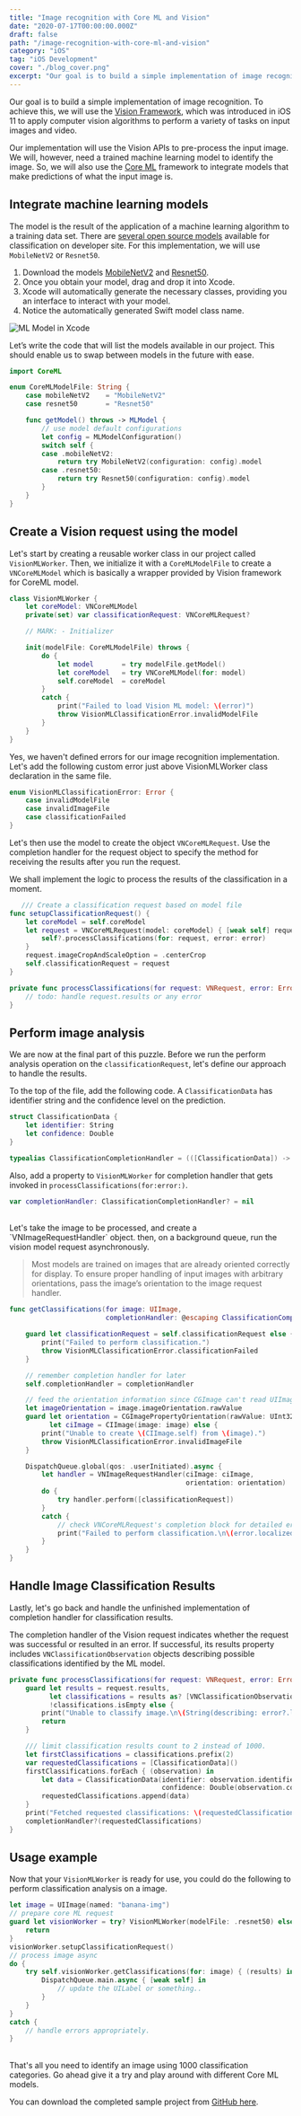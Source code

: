 ```yaml
---
title: "Image recognition with Core ML and Vision"
date: "2020-07-17T00:00:00.000Z"
draft: false
path: "/image-recognition-with-core-ml-and-vision"
category: "iOS"
tag: "iOS Development"
cover: "./blog_cover.png"
excerpt: "Our goal is to build a simple implementation of image recognition. To achieve this, we will use the Vision Framework, which was introduced in iOS 11 to apply computer vision algorithms to perform a variety of tasks on input images and video."
---
```


Our goal is to build a simple implementation of image recognition. To achieve this, we will use the [Vision Framework](https://developer.apple.com/documentation/vision), which was introduced in iOS 11 to apply computer vision algorithms to perform a variety of tasks on input images and video.

Our implementation will use the Vision APIs to pre-process the input image. We will, however, need a trained machine learning model to identify the image. So, we will also use the [Core ML](https://developer.apple.com/documentation/coreml) framework to integrate models that make predictions of what the input image is.

## Integrate machine learning models

The model is the result of the application of a machine learning algorithm to a training data set. There are [several open source models](https://developer.apple.com/machine-learning/models/) available for classification on developer site. For this implementation, we will use
`MobileNetV2` or `Resnet50`.

1. Download the models [MobileNetV2](https://ml-assets.apple.com/coreml/models/Image/ImageClassification/MobileNetV2/MobileNetV2.mlmodel) and [Resnet50](https://ml-assets.apple.com/coreml/models/Image/ImageClassification/Resnet50/Resnet50.mlmodel).
2. Once you obtain your model, drag and drop it into Xcode.
3. Xcode will automatically generate the necessary classes, providing you an interface to interact with your model.
4. Notice the automatically generated Swift model class name.

![ML Model in Xcode](./mlmodel.png)

Let’s write the code that will list the models available in our project. This should enable us to swap between models in the future with ease.

```swift
import CoreML

enum CoreMLModelFile: String {
    case mobileNetV2    = "MobileNetV2"
    case resnet50       = "Resnet50"

    func getModel() throws -> MLModel {
        // use model default configurations
        let config = MLModelConfiguration()
        switch self {
        case .mobileNetV2:
            return try MobileNetV2(configuration: config).model
        case .resnet50:
            return try Resnet50(configuration: config).model
        }
    }
}
```

## Create a Vision request using the model

Let's start by creating a reusable worker class in our project called `VisionMLWorker`. Then, we initialize it with a `CoreMLModelFile` to create a `VNCoreMLModel` which is basically a wrapper provided by Vision framework for CoreML model.

```swift
class VisionMLWorker {
    let coreModel: VNCoreMLModel
    private(set) var classificationRequest: VNCoreMLRequest?

    // MARK: - Initializer

    init(modelFile: CoreMLModelFile) throws {
        do {
            let model       = try modelFile.getModel()
            let coreModel   = try VNCoreMLModel(for: model)
            self.coreModel  = coreModel
        }
        catch {
            print("Failed to load Vision ML model: \(error)")
            throw VisionMLClassificationError.invalidModelFile
        }
    }
}
```

Yes, we haven't defined errors for our image recognition implementation. Let's add the following custom error just above VisionMLWorker class declaration in the same file.

```swift
enum VisionMLClassificationError: Error {
    case invalidModelFile
    case invalidImageFile
    case classificationFailed
}
```

Let's then use the model to create the object `VNCoreMLRequest`. Use the completion handler for the request object to specify the method for receiving the results after you run the request.

We shall implement the logic to process the results of the classification in a moment.

```swift
   /// Create a classification request based on model file
func setupClassificationRequest() {
    let coreModel = self.coreModel
    let request = VNCoreMLRequest(model: coreModel) { [weak self] request, error in
        self?.processClassifications(for: request, error: error)
    }
    request.imageCropAndScaleOption = .centerCrop
    self.classificationRequest = request
}

private func processClassifications(for request: VNRequest, error: Error?) {
    // todo: handle request.results or any error
}
```

## Perform image analysis

We are now at the final part of this puzzle. Before we run the perform analysis operation on the `classificationRequest`, let's define our approach to handle the results.

To the top of the file, add the following code. A `ClassificationData` has identifier string and the confidence level on the prediction.

```swift
struct ClassificationData {
    let identifier: String
    let confidence: Double
}

typealias ClassificationCompletionHandler = (([ClassificationData]) -> Void)
```

Also, add a property to `VisionMLWorker` for completion handler that gets invoked in `processClassifications(for:error:)`.

```swift
var completionHandler: ClassificationCompletionHandler? = nil
```
<br/>
Let's take the image to be processed, and create a `VNImageRequestHandler` object. then, on a background queue, run the vision model request asynchronously.

> Most models are trained on images that are already oriented correctly for display. To ensure proper handling of input images with arbitrary orientations, pass the image’s orientation to the image request handler.

```swift
func getClassifications(for image: UIImage,
                        completionHandler: @escaping ClassificationCompletionHandler) throws {

    guard let classificationRequest = self.classificationRequest else {
        print("Failed to perform classification.")
        throw VisionMLClassificationError.classificationFailed
    }

    // remember completion handler for later
    self.completionHandler = completionHandler

    // feed the orientation information since CGImage can't read UIImage orientation
    let imageOrientation = image.imageOrientation.rawValue
    guard let orientation = CGImagePropertyOrientation(rawValue: UInt32(imageOrientation)),
          let ciImage = CIImage(image: image) else {
        print("Unable to create \(CIImage.self) from \(image).")
        throw VisionMLClassificationError.invalidImageFile
    }

    DispatchQueue.global(qos: .userInitiated).async {
        let handler = VNImageRequestHandler(ciImage: ciImage,
                                            orientation: orientation)
        do {
            try handler.perform([classificationRequest])
        }
        catch {
            // check VNCoreMLRequest's completion block for detailed error
            print("Failed to perform classification.\n\(error.localizedDescription)")
        }
    }
}
```

## Handle Image Classification Results

Lastly, let's go back and handle the unfinished implementation of completion handler for classification results.

The completion handler of the Vision request indicates whether the request was successful or resulted in an error. If successful, its results property includes `VNClassificationObservation` objects describing possible classifications identified by the ML model.

```swift
private func processClassifications(for request: VNRequest, error: Error?) {
    guard let results = request.results,
          let classifications = results as? [VNClassificationObservation],
          !classifications.isEmpty else {
        print("Unable to classify image.\n\(String(describing: error?.localizedDescription))")
        return
    }

    /// limit classification results count to 2 instead of 1000.
    let firstClassifications = classifications.prefix(2)
    var requestedClassifications = [ClassificationData]()
    firstClassifications.forEach { (observation) in
        let data = ClassificationData(identifier: observation.identifier,
                                      confidence: Double(observation.confidence))
        requestedClassifications.append(data)
    }
    print("Fetched requested classifications: \(requestedClassifications)")
    completionHandler?(requestedClassifications)
}
```

## Usage example

Now that your `VisionMLWorker` is ready for use, you could do the following to perform classification analysis on a image.

```swift
let image = UIImage(named: "banana-img")
// prepare core ML request
guard let visionWorker = try? VisionMLWorker(modelFile: .resnet50) else {
    return
}
visionWorker.setupClassificationRequest()
// process image async
do {
    try self.visionWorker.getClassifications(for: image) { (results) in
        DispatchQueue.main.async { [weak self] in
            // update the UILabel or something..
        }
    }
}
catch {
    // handle errors appropriately.
}
```
<br/>
That's all you need to identify an image using 1000 classification categories. Go ahead give it a try and play around with different Core ML models.

You can download the completed sample project from [GitHub here](https://github.com/ajithrnayak/RemindMe).
